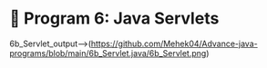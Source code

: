 # 📌 Program 6: Java Servlets

6b_Servlet_output-->(https://github.com/Mehek04/Advance-java-programs/blob/main/6b_Servlet.java/6b_Servlet.png)
